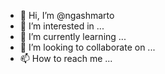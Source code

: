- 👋 Hi, I’m @ngashmarto
- 👀 I’m interested in ...
- 🌱 I’m currently learning ...
- 💞️ I’m looking to collaborate on ...
- 📫 How to reach me ...

<!---
ngashmarto/ngashmarto is a ✨ special ✨ repository because its `README.md` (this file) appears on your GitHub profile.
You can click the Preview link to take a look at your changes.
--->
